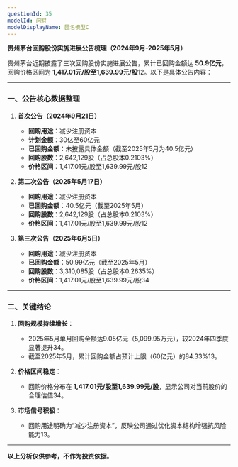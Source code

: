 ```yaml
---
questionId: 35
modelId: 问财
modelDisplayName: 匿名模型C
---
```

**贵州茅台回购股份实施进展公告梳理（2024年9月-2025年5月）**

贵州茅台近期披露了三次回购股份实施进展公告，累计已回购金额达 **50.9亿元**，回购价格区间为 **1,417.01元/股至1,639.99元/股**12。以下是具体公告内容：

---

### **一、公告核心数据整理**

1. **首次公告（2024年9月21日）**
    
    - **回购用途**：减少注册资本
    - **计划金额**：30亿至60亿元
    - **已回购金额**：未披露具体金额（截至2025年5月为40.5亿元）
    - **回购股数**：2,642,129股（占总股本0.2103%）
    - **价格区间**：1,417.01元/股至1,639.99元/股12
2. **第二次公告（2025年5月17日）**
    
    - **回购用途**：减少注册资本
    - **已回购金额**：40.5亿元（截至2025年5月）
    - **回购股数**：2,642,129股（占总股本0.2103%）
    - **价格区间**：1,417.01元/股至1,639.99元/股12
3. **第三次公告（2025年6月5日）**
    
    - **回购用途**：减少注册资本
    - **已回购金额**：50.99亿元（截至2025年5月）
    - **回购股数**：3,310,085股（占总股本0.2635%）
    - **价格区间**：1,417.01元/股至1,639.99元/股34

---

### **二、关键结论**

1. **回购规模持续增长**：
    
    - 2025年5月单月回购金额达9.05亿元（5,099.95万元），较2024年四季度显著提升34。
    - 截至2025年5月，累计回购金额占预计上限（60亿元）的84.33%13。
2. **价格区间稳定**：
    
    - 回购价格分布在 **1,417.01元/股至1,639.99元/股**，显示公司对当前股价的合理估值34。
3. **市场信号积极**：
    
    - 回购用途明确为“减少注册资本”，反映公司通过优化资本结构增强抗风险能力13。

---

**以上分析仅供参考，不作为投资依据。**